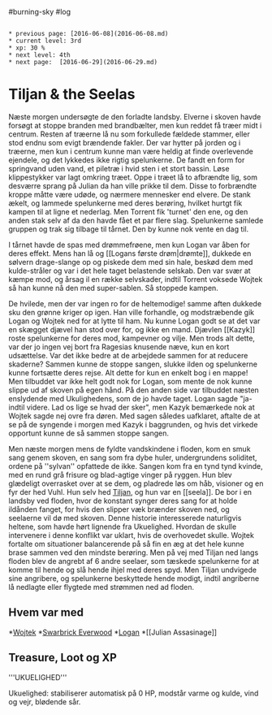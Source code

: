 #burning-sky #log

```ad-info

* previous page: [2016-06-08](2016-06-08.md)
* current level: 3rd
* xp: 30 %
* next level: 4th
* next page:  [2016-06-29](2016-06-29.md) 
```

# Tiljan & the Seelas  
Næste morgen undersøgte de den forladte landsby. Elverne i skoven havde forsøgt at stoppe branden med brandbælter, men kun reddet få træer midt i centrum. Resten af træerne lå nu som forkullede fældede stammer, eller stod endnu som evigt brændende fakler. Der var hytter på jorden og i træerne, men kun i centrum kunne man være heldig at finde overlevende ejendele, og det lykkedes ikke rigtig spelunkerne. De fandt en form for springvand uden vand, et piletræ i hvid sten i et stort bassin. Løse klippestykker var lagt omkring træet. Oppe i træet lå to afbrændte lig, som desværre sprang på Julian da han ville prikke til dem. Disse to forbrændte kroppe måtte være udøde, og nærmere mennesker end elvere. De stank ækelt, og lammede spelunkerne med deres berøring, hvilket hurtgt fik kampen til at ligne et nederlag. Men Torrent fik 'turnet' den ene, og den anden stak selv af da den havde fået et par flere slag. Spelunkerne samlede gruppen og trak sig tilbage til tårnet. Den by kunne nok vente en dag til.
I tårnet havde de spas med drømmefrøene, men kun Logan var åben for deres effekt. Mens han lå og [[Logans første drøm|drømte]], dukkede en sølvern drage-slange op og piskede dem med sin hale, beskød dem med kulde-stråler og var i det hele taget belastende selskab. Den var svær at kæmpe mod, og årsag il en række selvskader, indtil Torrent voksede Wojtek så han kunne nå den med super-sablen. Så stoppede kampen.
De hvilede, men der var ingen ro for de heltemodige! samme aften dukkede sku den grønne kriger op igen. Han ville forhandle, og modstræbende gik Logan og Wojtek ned for at lytte til ham. Nu kunne Logan godt se at det var en skægget djævel han stod over for, og ikke en mand. Djævlen [[Kazyk]] roste spelunkerne for deres mod, kampevner og vilje. Men trods alt dette, var der jo ingen vej bort fra Ragesias knusende næve, kun en kort udsættelse. Var det ikke bedre at de arbejdede sammen for at reducere skaderne? Sammen kunne de stoppe sangen, slukke ilden og spelunkerne kunne fortsætte deres rejse. Alt dette for kun en enkelt bog i en mappe! Men tilbuddet var ikke helt godt nok for Logan, som mente de nok kunne slippe ud af skoven på egen hånd. På den anden side var tilbuddet næsten enslydende med Ukulighedens, som de jo havde taget. Logan sagde "ja- indtil videre. Lad os lige se hvad der sker", men Kazyk bemærkede nok at Wojtek sagde nej ovre fra døren. Med sagen således uafklaret, aftalte de at se på de syngende i morgen med Kazyk i baggrunden, og hvis det virkede opportunt kunne de så sammen stoppe sangen.
Men næste morgen mens de fyldte vandskindene i floden, kom en smuk sang genem skoven, en sang som fra dybe huler, undergrundens soliditet, ordene på ''sylvan'' opfattede de ikke. Sangen kom fra en tynd tynd kvinde, med en rund grå frisure og blad-agtige vinger på ryggen. Hun blev glædeligt overrasket over at se dem, og pladrede løs om håb, visioner og en fyr der hed Vuhl. Hun selv hed [Tiljan](Tiljan.md), og hun var en [[seela]]. De bor i en landsby ved floden, hvor de konstant synger deres sang for at holde ildånden fanget, for hvis den slipper væk brænder skoven ned, og seelaerne vil dø med skoven. Denne historie interesserede naturligvis heltene, som havde hørt lignende fra Ukuelighed. Hvordan de skulle intervenere i denne konflikt var uklart, hvis de overhovedet skulle. Wojtek fortalte om situationer balancerende på så fin en æg at det hele kunne brase sammen ved den mindste berøring. Men på vej med Tiljan ned langs floden blev de angrebt af 6 andre seelaer, som tæskede spelunkerne for at komme til hende og slå hende ihjel med deres spyd. Men Tiljan undvigede sine angribere, og spelunkerne beskyttede hende modigt, indtil angriberne lå nedlagte eller flygtede med strømmen ned ad floden.
 
## Hvem var med 
*[Wojtek](Wojtek.md)
*[Swarbrick Everwood](Swarbrick%20Everwood.md)
*[Logan](Logan.md)
*[[Julian Assasinage]]
## Treasure, Loot og XP 
 '''UKUELIGHED'''
Ukuelighed: stabiliserer automatisk på 0 HP, modstår varme og kulde, vind og vejr, blødende sår.
